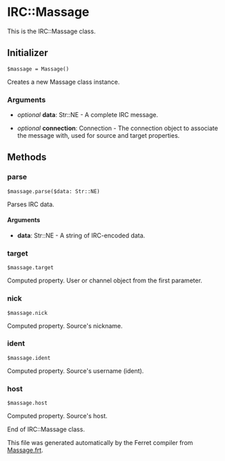 # IRC::Massage

This is the IRC::Massage class.




## Initializer

```
$massage = Massage()
```

Creates a new Massage class instance.


### Arguments

* *optional* __data__: Str::NE - A complete IRC message.

* *optional* __connection__: Connection - The connection object to associate the message with,
used for source and target properties.

## Methods

### parse

```
$massage.parse($data: Str::NE)
```

Parses IRC data.


#### Arguments

* __data__: Str::NE - A string of IRC-encoded data.



### target

```
$massage.target
```

Computed property. User or channel object from the first parameter.



### nick

```
$massage.nick
```

Computed property. Source's nickname.



### ident

```
$massage.ident
```

Computed property. Source's username (ident).



### host

```
$massage.host
```

Computed property. Source's host.







End of IRC::Massage class.

This file was generated automatically by the Ferret compiler from
[Massage.frt](../Massage.frt).